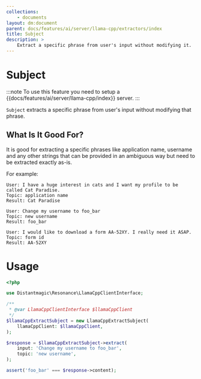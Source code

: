 ```yaml
---
collections: 
    - documents
layout: dm:document
parent: docs/features/ai/server/llama-cpp/extractors/index
title: Subject
description: >
    Extract a specific phrase from user's input without modifying it.
---
```


# Subject

:::note
To use this feature you need to setup a 
{{docs/features/ai/server/llama-cpp/index}} server.
:::

`Subject` extracts a specific phrase from user's input without modifying that 
phrase.

## What Is It Good For?

It is good for extracting a specific phrases like application name, username
and any other strings that can be provided in an ambiguous way but need to 
be extracted exactly as-is.

For example:

```
User: I have a huge interest in cats and I want my profile to be called Cat Paradise.
Topic: application name
Result: Cat Paradise
```

```
User: Change my username to foo_bar
Topic: new username
Result: foo_bar
```

```
User: I would like to download a form AA-52XY. I really need it ASAP.
Topic: form id
Result: AA-52XY
```

# Usage

```php
<?php

use Distantmagic\Resonance\LlamaCppClientInterface;

/**
 * @var LlamaCppClientInterface $llamaCppClient
 */
$llamaCppExtractSubject = new LlamaCppExtractSubject(
    llamaCppClient: $llamaCppClient,
);

$response = $llamaCppExtractSubject->extract(
    input: 'Change my username to foo_bar',
    topic: 'new username',
);

assert('foo_bar' === $response->content);
```
